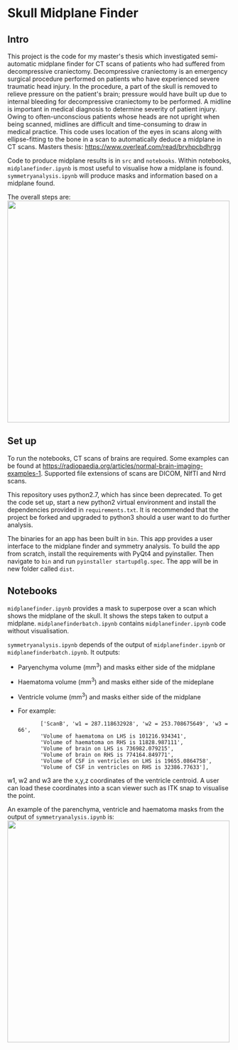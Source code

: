 # Skull Midplane Finder 
## Intro
This project is the code for my master's thesis which investigated semi-automatic midplane finder for CT scans of patients who had suffered from decompressive craniectomy. Decompressive craniectomy is an emergency surgical procedure performed on patients who have experienced severe traumatic head injury. In the procedure, a part of the skull is removed to relieve pressure on the patient's brain; pressure would have built up due to internal bleeding for decompressive craniectomy to be performed. A midline is important in medical diagnosis to determine severity of patient injury. Owing to often-unconscious patients whose heads are not upright when being scanned, midlines are difficult and time-consuming to draw in medical practice. This code uses location of the eyes in scans along with ellipse-fitting to the bone in a scan to automatically deduce a midplane in CT scans.
Masters thesis: https://www.overleaf.com/read/brvhpcbdhrgg

Code to produce midplane results is in `src` and `notebooks`. Within notebooks, `midplanefinder.ipynb` is most useful to visualise how a midplane is found. `symmetryanalysis.ipynb` will produce masks and information based on a midplane found.

The overall steps are:
<br>
<img align="center" src="https://github.com/sinead-cook/decompressive-craniectomy-midplane-finder/blob/master/readmeimages/midplane%20flowchart.png?raw=True" height="500"/>
<br>

## Set up 

To run the notebooks, CT scans of brains are required. Some examples can be found at
https://radiopaedia.org/articles/normal-brain-imaging-examples-1. Supported file extensions of scans are DICOM, NIfTI and Nrrd scans.

This repository uses python2.7, which has since been deprecated. To get the code set up, start a new python2 virtual environment and install the dependencies provided in `requirements.txt`. It is recommended that the project be forked and upgraded to python3 should a user want to do further analysis.

The binaries for an app has been built in `bin`. This app provides a user interface to the midplane finder and symmetry analysis. To build the app from scratch, install the requirements with PyQt4 and pyinstaller. Then navigate to `bin` and run `pyinstaller startupdlg.spec`. The app will be in new folder called `dist`.

## Notebooks

`midplanefinder.ipynb` provides a mask to superpose over a scan which shows the midplane of the skull. It shows the steps taken to output a midplane. `midplanefinderbatch.ipynb` contains `midplanefinder.ipynb` code without visualisation.

`symmetryanalysis.ipynb` depends of the output of `midplanefinder.ipynb` or `midplanefinderbatch.ipynb`. It outputs: 
- Paryenchyma volume (mm<sup>3</sup>) and masks either side of the midplane
- Haematoma volume (mm<sup>3</sup>) and masks either side of the mideplane
- Ventricle volume (mm<sup>3</sup>) and masks either side of the midplane
- For example:

             ['ScanB', 'w1 = 287.118632928', 'w2 = 253.708675649', 'w3 = 66',
             'Volume of haematoma on LHS is 101216.934341',
             'Volume of haematoma on RHS is 11828.987111',
             'Volume of brain on LHS is 736982.079215',
             'Volume of brain on RHS is 774164.849771',
             'Volume of CSF in ventricles on LHS is 19655.0864758',
             'Volume of CSF in ventricles on RHS is 32386.77633'],
             
w1, w2 and w3 are the x,y,z coordinates of the ventricle centroid. A user can load these coordinates into a scan viewer such as ITK snap to visualise the point. 

An example of the parenchyma, ventricle and haematoma masks from the output of `symmetryanalysis.ipynb` is:
<br>
<img src="https://github.com/sinead-cook/decompressive-craniectomy-midplane-finder/blob/master/readmeimages/outputdemonstration.png?raw=True" height="500" />
<br>




